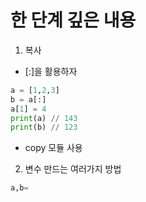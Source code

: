 # 한 단계 깊은 내용
1. 복사 
- [:]을 활용하자 
```python
a = [1,2,3]
b = a[:]
a[1] = 4
print(a) // 143
print(b) // 123
```
- copy 모듈 사용
2. 변수 만드는 여러가지 방법
```python
a,b= 
```